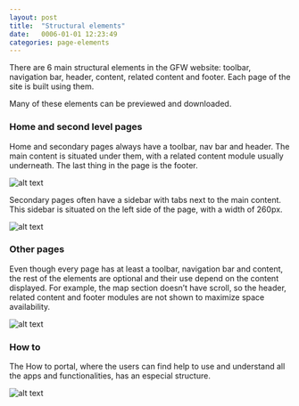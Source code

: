 ```yaml
---
layout: post
title:  "Structural elements"
date:   0006-01-01 12:23:49
categories: page-elements
---
```


There are 6 main structural elements in the GFW website: toolbar, navigation bar, header, content,
related content and footer. Each page of the site is built using them.

<div class="advice">
  <p class="advice_content">Many of these elements can be previewed and downloaded.</p>
</div>

### Home and second level pages

Home and secondary pages always have a toolbar, nav bar and header. The main content is situated under them,
with a related content module usually underneath. The last thing in the page is the footer.

![alt text][home-structure]

Secondary pages often have a sidebar with tabs next to the main content. This sidebar is situated on the left
side of the page, with a width of 260px.

![alt text][secondary-structure]

### Other pages

Even though every page has at least a toolbar, navigation bar and content, the rest of the elements are optional and
their use depend on the content displayed. For example, the map section doesn’t have scroll, so the header, related
content and footer modules are not shown to maximize space availability.

![alt text][other-structure]

### How to

The How to portal, where the users can find help to use and understand all the apps and functionalities, has an especial structure.

![alt text][how-to]


[home-structure]: /gfw-style-guides/images/posts/structural-elements/03-01-home-structure.png "home-structure"
[secondary-structure]: /gfw-style-guides/images/posts/structural-elements/03-02-secondary-structure.png "secondary-structure"
[other-structure]: /gfw-style-guides/images/posts/structural-elements/03-03-other-structure.png "other-structure"
[how-to]: /gfw-style-guides/images/posts/structural-elements/03-04-how-to.png "how-to"
